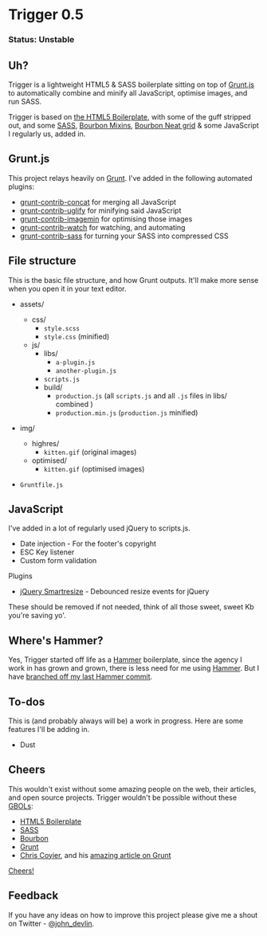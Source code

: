 Trigger 0.5
===========

### Status: Unstable



Uh?
---

Trigger is a lightweight HTML5 & SASS boilerplate sitting on top of [Grunt.js](http://gruntjs.com/) to automatically combine and minify all JavaScript, optimise images, and run SASS.

Trigger is based on [the HTML5 Boilerplate](http://html5boilerplate.com/), with some of the guff stripped out, and some [SASS](http://sass-lang.com/), [Bourbon Mixins](http://bourbon.io/), [Bourbon Neat grid](http://neat.bourbon.io/) & some JavaScript I regularly us, added in.



Grunt.js
--------

This project relays heavily on [Grunt](http://gruntjs.com/). I've added in the following automated plugins:

* [grunt-contrib-concat](https://github.com/gruntjs/grunt-contrib-concat) for merging all JavaScript
* [grunt-contrib-uglify](https://github.com/gruntjs/grunt-contrib-uglify) for minifying said JavaScript
* [grunt-contrib-imagemin](https://github.com/gruntjs/grunt-contrib-imagemin) for optimising those images
* [grunt-contrib-watch](https://github.com/gruntjs/grunt-contrib-watch) for watching, and automating
* [grunt-contrib-sass](https://github.com/gruntjs/grunt-contrib-sass) for turning your SASS into compressed CSS



File structure
--------------

This is the basic file structure, and how Grunt outputs. It'll make more sense when you open it in your text editor. 

* assets/
	* css/
		* `style.scss`
		* `style.css` (minified)
	* js/
		* libs/
			* `a-plugin.js`
			* `another-plugin.js`
		* `scripts.js`
		* build/
			* `production.js` (all `scripts.js` and all `.js` files in libs/ combined )
			* `production.min.js` (`production.js` minified)

* img/
	* highres/
		* `kitten.gif` (original images)
	* optimised/
		* `kitten.gif` (optimised images)
		
* `Gruntfile.js`



JavaScript
----------

I've added in a lot of regularly used jQuery to scripts.js. 

* Date injection - For the footer's copyright
* ESC Key listener
* Custom form validation

Plugins

* [jQuery Smartresize](https://github.com/louisremi/jquery-smartresize) - Debounced resize events for jQuery

These should be removed if not needed, think of all those sweet, sweet Kb you're saving yo'.



Where's Hammer?
---------------

Yes, Trigger started off life as a [Hammer](http://hammerformac.com/) boilerplate, since the agency I work in has grown and grown, there is less need for me using [Hammer](http://hammerformac.com/). But I have [branched off my last Hammer commit](https://github.com/johndevlin/Trigger/tree/Hammer). 



To-dos
------

This is (and probably always will be) a work in progress. Here are some features I'll be adding in.

* Dust



Cheers
------

This wouldn't exist without some amazing people on the web, their articles, and open source projects. Trigger wouldn't be possible without these [GBOLs](http://www.urbandictionary.com/define.php?term=gbol):

* [HTML5 Boilerplate](http://html5boilerplate.com/)
* [SASS](http://sass-lang.com/)
* [Bourbon](http://bourbon.io/)
* [Grunt](http://gruntjs.com/)
* [Chris Coyier](https://twitter.com/chriscoyier), and his [amazing article on Grunt](http://24ways.org/2013/grunt-is-not-weird-and-hard/)

[Cheers!](https://dl.dropboxusercontent.com/u/5265846/GIFs/cheers.gif)



Feedback
--------

If you have any ideas on how to improve this project please give me a shout on Twitter - [@john_devlin](https://twitter.com/john_devlin).



